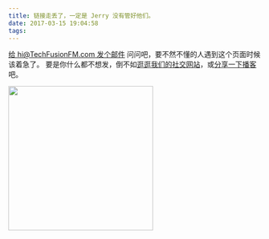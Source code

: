 ```yaml
---
title: 链接走丢了，一定是 Jerry 没有管好他们。 
date: 2017-03-15 19:04:58
tags:
---
```

[给 hi@TechFusionFM.com 发个邮件](mailto:hi@TechFusionFM.com) 问问吧，要不然不懂的人遇到这个页面时候该着急了。
要是你什么都不想发，倒不如[逛逛我们的社交网站](https://techfusionfm.com/faq#如何在其他平台上找到我们？)，或[分享一下播客](https://techfusionfm.com/)吧。

<img src="/images/404.jpg" style="width:30vw">
